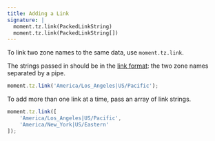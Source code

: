 ```yaml
---
title: Adding a Link
signature: |
  moment.tz.link(PackedLinkString)
  moment.tz.link(PackedLinkString[])
---
```


To link two zone names to the same data, use `moment.tz.link`.

The strings passed in should be in the [link format](#/data-formats/link-format):
the two zone names separated by a pipe.

```js
moment.tz.link('America/Los_Angeles|US/Pacific');
```

To add more than one link at a time, pass an array of link strings.

```js
moment.tz.link([
	'America/Los_Angeles|US/Pacific',
	'America/New_York|US/Eastern'
]);
```